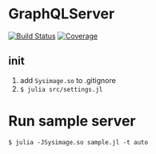 # GraphQLServer

[![Build Status](https://github.com/jabelic/GraphQLServer.jl/actions/workflows/CI.yml/badge.svg?branch=main)](https://github.com/jabelic/GraphQLServer.jl/actions/workflows/CI.yml?query=branch%3Amain)
[![Coverage](https://codecov.io/gh/jabelic/GraphQLServer.jl/branch/main/graph/badge.svg)](https://codecov.io/gh/jabelic/GraphQLServer.jl)

## init

1. add `Sysimage.so` to .gitignore
2. `$ julia src/settings.jl`

# Run sample server

`$ julia -JSysimage.so sample.jl -t auto`
